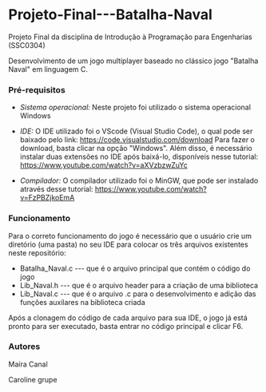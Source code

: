 # Projeto-Final---Batalha-Naval

Projeto Final da disciplina de Introdução à Programação para Engenharias (SSC0304)

Desenvolvimento de um jogo multiplayer baseado no clássico jogo "Batalha Naval" em linguagem C.

### Pré-requisitos

- *Sistema operacional:* Neste projeto foi utilizado o sistema operacional Windows

- *IDE:* O IDE utilizado foi o VScode (Visual Studio Code), o qual pode ser baixado pelo link: 
https://code.visualstudio.com/download
Para fazer o download, basta clicar na opção "Windows".
Além disso, é necessário instalar duas extensões no IDE após baixá-lo, disponíveis nesse tutorial: https://www.youtube.com/watch?v=aXVzbzwZuYc 

- *Compilador:* O compilador utilizado foi o MinGW, que pode ser instalado através desse tutorial: https://www.youtube.com/watch?v=FzPBZjkoEmA

### Funcionamento

Para o correto funcionamento do jogo é necessário que o usuário crie um diretório (uma pasta) no seu IDE para colocar os três arquivos existentes neste repositório: 
- Batalha_Naval.c --- que é o arquivo principal que contém o código do jogo
- Lib_Naval.h --- que é o arquivo header para a criação de uma biblioteca 
- Lib_Naval.c --- que é o arquivo .c para o desenvolvimento e adição das funções auxilares na biblioteca criada

Após a clonagem do código de cada arquivo para sua IDE, o jogo já está pronto para ser executado, basta entrar no código principal e clicar F6.

### Autores

Maíra Canal  

Caroline grupe



